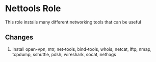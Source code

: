 # Nettools Role
This role installs many different networking tools that can be useful

## Changes
1. Install open-vpn, mtr, net-tools, bind-tools, whois, netcat, lftp, nmap, tcpdump, sshuttle, pdsh, wireshark, socat, nethogs
